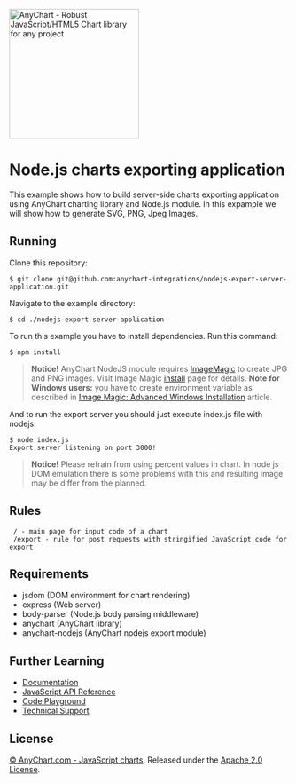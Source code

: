 [<img src="https://cdn.anychart.com/images/logo-transparent-segoe.png?2" width="234px" alt="AnyChart - Robust JavaScript/HTML5 Chart library for any project">](https://anychart.com)
# Node.js charts exporting application
This example shows how to build server-side charts exporting application using AnyChart charting library and Node.js module. In this expample we will show how to generate SVG, PNG, Jpeg Images.

## Running
Clone this repository:
```
$ git clone git@github.com:anychart-integrations/nodejs-export-server-application.git
```
Navigate to the example directory:
```
$ cd ./nodejs-export-server-application
```
To run this example you have to install dependencies. Run this command:
```
$ npm install
```
> **Notice!**
> AnyChart NodeJS module requires [ImageMagic](https://www.imagemagick.org) to create JPG and PNG images.
Visit Image Magic [install](https://www.imagemagick.org/script/index.php) page for details.
**Note for Windows users:** you have to create environment variable as described in [Image Magic: Advanced Windows Installation](https://www.imagemagick.org/script/advanced-windows-installation.php) article.

And to run the export server you should just execute index.js file with nodejs:
```
$ node index.js
Export server listening on port 3000!
```
> **Notice!**
> Please refrain from using percent values in chart. In node js DOM emulation there is some problems with this and resulting image may be differ from the planned.

## Rules
```
 / - main page for input code of a chart
 /export - rule for post requests with stringified JavaScript code for export
```

## Requirements
* jsdom (DOM environment for chart rendering)
* express (Web server)
* body-parser (Node.js body parsing middleware)
* anychart (AnyChart library)
* anychart-nodejs (AnyChart nodejs export module)

## Further Learning
* [Documentation](https://docs.anychart.com)
* [JavaScript API Reference](https://api.anychart.com)
* [Code Playground](https://playground.anychart.com)
* [Technical Support](https://anychart.com/support)

## License
[© AnyChart.com - JavaScript charts](http://www.anychart.com). Released under the [Apache 2.0 License](https://github.com/anychart-integrations/nodejs-export-server-application/blob/master/LICENSE).
